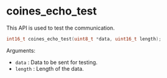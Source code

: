 # coines_echo_test
This API is used to test the communication.

```C
int16_t coines_echo_test(uint8_t *data, uint16_t length);
```

Arguments:
- `data` : Data to be sent for testing.
- `length` :  Length of the data.

